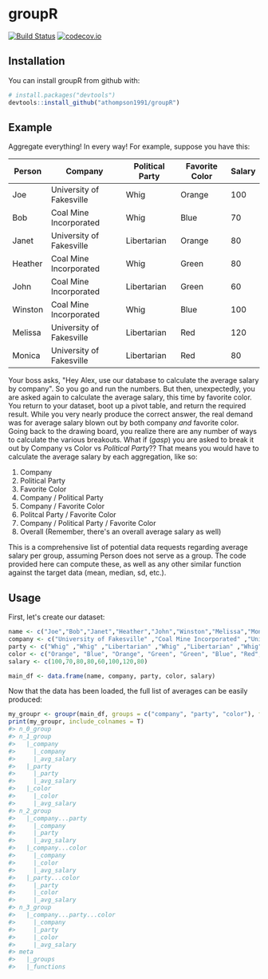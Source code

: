 
<!-- README.md is generated from README.Rmd. Please edit that file -->
groupR
======

[![Build Status](https://travis-ci.org/athompson1991/groupR.svg?branch=master)](https://travis-ci.org/athompson1991/groupR) [![codecov.io](https://codecov.io/github/athompson1991/groupR/coverage.svg?branch=master)](https://codecov.io/github/athompson1991/groupR?branch=master)

Installation
------------

You can install groupR from github with:

``` r
# install.packages("devtools")
devtools::install_github("athompson1991/groupR")
```

Example
-------

Aggregate everything! In every way! For example, suppose you have this:

| Person  | Company                  | Political Party | Favorite Color | Salary |
|---------|--------------------------|-----------------|----------------|--------|
| Joe     | University of Fakesville | Whig            | Orange         | 100    |
| Bob     | Coal Mine Incorporated   | Whig            | Blue           | 70     |
| Janet   | University of Fakesville | Libertarian     | Orange         | 80     |
| Heather | Coal Mine Incorporated   | Whig            | Green          | 80     |
| John    | Coal Mine Incorporated   | Libertarian     | Green          | 60     |
| Winston | Coal Mine Incorporated   | Whig            | Blue           | 100    |
| Melissa | University of Fakesville | Libertarian     | Red            | 120    |
| Monica  | University of Fakesville | Libertarian     | Red            | 80     |

Your boss asks, "Hey Alex, use our database to calculate the average salary by company". So you go and run the numbers. But then, unexpectedly, you are asked again to calculate the average salary, this time by favorite color. You return to your dataset, boot up a pivot table, and return the required result. While you very nearly produce the correct answer, the real demand was for average salary blown out by both company *and* favorite color. Going back to the drawing board, you realize there are any number of ways to calculate the various breakouts. What if (*gasp*) you are asked to break it out by Company vs Color vs *Political Party*?? That means you would have to calculate the average salary by each aggregation, like so:

1.  Company
2.  Political Party
3.  Favorite Color
4.  Company / Political Party
5.  Company / Favorite Color
6.  Politcal Party / Favorite Color
7.  Company / Political Party / Favorite Color
8.  Overall (Remember, there's an overall average salary as well)

This is a comprehensive list of potential data requests regarding average salary per group, assuming Person does not serve as a group. The code provided here can compute these, as well as any other similar function against the target data (mean, median, sd, etc.).

Usage
-----

First, let's create our dataset:

``` r
name <- c("Joe","Bob","Janet","Heather","John","Winston","Melissa","Monica")
company <- c("University of Fakesville" ,"Coal Mine Incorporated" ,"University of Fakesville" ,"Coal Mine Incorporated" ,"Coal Mine Incorporated" ,"Coal Mine Incorporated" ,"University of Fakesville" ,"University of Fakesville")
party <- c("Whig" ,"Whig" ,"Libertarian" ,"Whig" ,"Libertarian" ,"Whig" ,"Libertarian" ,"Libertarian")
color <- c("Orange", "Blue", "Orange", "Green", "Green", "Blue", "Red", "Red")
salary <- c(100,70,80,80,60,100,120,80)

main_df <- data.frame(name, company, party, color, salary)
```

Now that the data has been loaded, the full list of averages can be easily produced:

``` r
my_groupr <- groupr(main_df, groups = c("company", "party", "color"), functions = list(avg_salary = "mean(salary)"))
print(my_groupr, include_colnames = T)
#> n_0_group
#> n_1_group
#>   |_company
#>     |_company
#>     |_avg_salary
#>   |_party
#>     |_party
#>     |_avg_salary
#>   |_color
#>     |_color
#>     |_avg_salary
#> n_2_group
#>   |_company...party
#>     |_company
#>     |_party
#>     |_avg_salary
#>   |_company...color
#>     |_company
#>     |_color
#>     |_avg_salary
#>   |_party...color
#>     |_party
#>     |_color
#>     |_avg_salary
#> n_3_group
#>   |_company...party...color
#>     |_company
#>     |_party
#>     |_color
#>     |_avg_salary
#> meta
#>   |_groups
#>   |_functions
```
